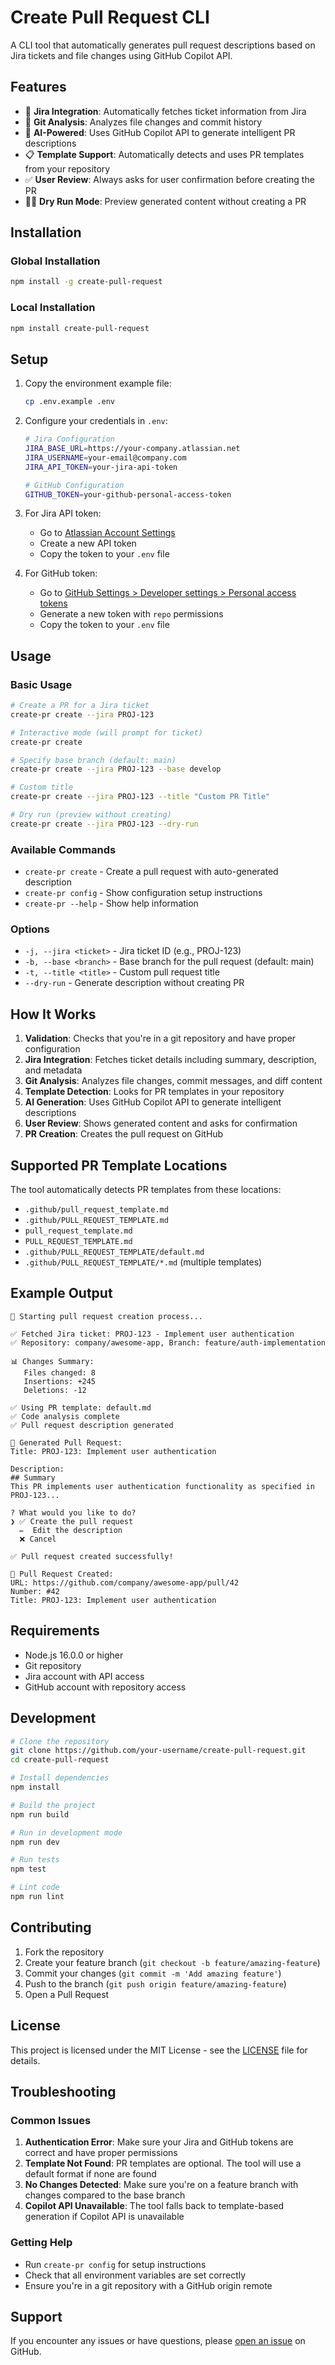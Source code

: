# Create Pull Request CLI

A CLI tool that automatically generates pull request descriptions based on Jira tickets and file changes using GitHub Copilot API.

## Features

- 🎫 **Jira Integration**: Automatically fetches ticket information from Jira
- 🔄 **Git Analysis**: Analyzes file changes and commit history
- 🤖 **AI-Powered**: Uses GitHub Copilot API to generate intelligent PR descriptions
- 📋 **Template Support**: Automatically detects and uses PR templates from your repository
- ✅ **User Review**: Always asks for user confirmation before creating the PR
- 🏃‍♂️ **Dry Run Mode**: Preview generated content without creating a PR

## Installation

### Global Installation

```bash
npm install -g create-pull-request
```

### Local Installation

```bash
npm install create-pull-request
```

## Setup

1. Copy the environment example file:
   ```bash
   cp .env.example .env
   ```

2. Configure your credentials in `.env`:
   ```bash
   # Jira Configuration
   JIRA_BASE_URL=https://your-company.atlassian.net
   JIRA_USERNAME=your-email@company.com
   JIRA_API_TOKEN=your-jira-api-token

   # GitHub Configuration
   GITHUB_TOKEN=your-github-personal-access-token
   ```

3. For Jira API token:
   - Go to [Atlassian Account Settings](https://id.atlassian.com/manage-profile/security/api-tokens)
   - Create a new API token
   - Copy the token to your `.env` file

4. For GitHub token:
   - Go to [GitHub Settings > Developer settings > Personal access tokens](https://github.com/settings/tokens)
   - Generate a new token with `repo` permissions
   - Copy the token to your `.env` file

## Usage

### Basic Usage

```bash
# Create a PR for a Jira ticket
create-pr create --jira PROJ-123

# Interactive mode (will prompt for ticket)
create-pr create

# Specify base branch (default: main)
create-pr create --jira PROJ-123 --base develop

# Custom title
create-pr create --jira PROJ-123 --title "Custom PR Title"

# Dry run (preview without creating)
create-pr create --jira PROJ-123 --dry-run
```

### Available Commands

- `create-pr create` - Create a pull request with auto-generated description
- `create-pr config` - Show configuration setup instructions
- `create-pr --help` - Show help information

### Options

- `-j, --jira <ticket>` - Jira ticket ID (e.g., PROJ-123)
- `-b, --base <branch>` - Base branch for the pull request (default: main)
- `-t, --title <title>` - Custom pull request title
- `--dry-run` - Generate description without creating PR

## How It Works

1. **Validation**: Checks that you're in a git repository and have proper configuration
2. **Jira Integration**: Fetches ticket details including summary, description, and metadata
3. **Git Analysis**: Analyzes file changes, commit messages, and diff content
4. **Template Detection**: Looks for PR templates in your repository
5. **AI Generation**: Uses GitHub Copilot API to generate intelligent descriptions
6. **User Review**: Shows generated content and asks for confirmation
7. **PR Creation**: Creates the pull request on GitHub

## Supported PR Template Locations

The tool automatically detects PR templates from these locations:

- `.github/pull_request_template.md`
- `.github/PULL_REQUEST_TEMPLATE.md`
- `pull_request_template.md`
- `PULL_REQUEST_TEMPLATE.md`
- `.github/PULL_REQUEST_TEMPLATE/default.md`
- `.github/PULL_REQUEST_TEMPLATE/*.md` (multiple templates)

## Example Output

```
🚀 Starting pull request creation process...

✅ Fetched Jira ticket: PROJ-123 - Implement user authentication
✅ Repository: company/awesome-app, Branch: feature/auth-implementation

📊 Changes Summary:
   Files changed: 8
   Insertions: +245
   Deletions: -12

✅ Using PR template: default.md
✅ Code analysis complete
✅ Pull request description generated

📝 Generated Pull Request:
Title: PROJ-123: Implement user authentication

Description:
## Summary
This PR implements user authentication functionality as specified in PROJ-123...

? What would you like to do? 
❯ ✅ Create the pull request
  ✏️  Edit the description  
  ❌ Cancel

✅ Pull request created successfully!

🎉 Pull Request Created:
URL: https://github.com/company/awesome-app/pull/42
Number: #42
Title: PROJ-123: Implement user authentication
```

## Requirements

- Node.js 16.0.0 or higher
- Git repository
- Jira account with API access
- GitHub account with repository access

## Development

```bash
# Clone the repository
git clone https://github.com/your-username/create-pull-request.git
cd create-pull-request

# Install dependencies
npm install

# Build the project
npm run build

# Run in development mode
npm run dev

# Run tests
npm test

# Lint code
npm run lint
```

## Contributing

1. Fork the repository
2. Create your feature branch (`git checkout -b feature/amazing-feature`)
3. Commit your changes (`git commit -m 'Add amazing feature'`)
4. Push to the branch (`git push origin feature/amazing-feature`)
5. Open a Pull Request

## License

This project is licensed under the MIT License - see the [LICENSE](LICENSE) file for details.

## Troubleshooting

### Common Issues

1. **Authentication Error**: Make sure your Jira and GitHub tokens are correct and have proper permissions
2. **Template Not Found**: PR templates are optional. The tool will use a default format if none are found
3. **No Changes Detected**: Make sure you're on a feature branch with changes compared to the base branch
4. **Copilot API Unavailable**: The tool falls back to template-based generation if Copilot API is unavailable

### Getting Help

- Run `create-pr config` for setup instructions
- Check that all environment variables are set correctly
- Ensure you're in a git repository with a GitHub origin remote

## Support

If you encounter any issues or have questions, please [open an issue](https://github.com/your-username/create-pull-request/issues) on GitHub.